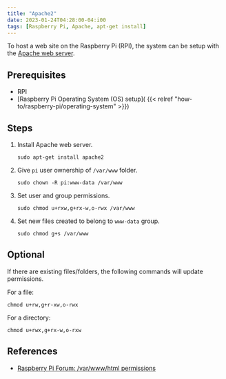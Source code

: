 ```yaml
---
title: "Apache2"
date: 2023-01-24T04:28:00-04:i00
tags: [Raspberry Pi, Apache, apt-get install]
---
```

To host a web site on the Raspberry Pi (RPI), the system can be setup with the [Apache web server](https://httpd.apache.org/).

## Prerequisites

- RPI
- [Raspberry Pi Operating System (OS) setup]( {{< relref "how-to/raspberry-pi/operating-system" >}})

## Steps

1. Install Apache web server.

   ```
   sudo apt-get install apache2
   ```

1. Give `pi` user ownership of `/var/www` folder.

   ```
   sudo chown -R pi:www-data /var/www
   ```

1. Set user and group permissions.

   ```
   sudo chmod u+rxw,g+rx-w,o-rwx /var/www
   ```

1. Set new files created to belong to `www-data` group.

   ```
   sudo chmod g+s /var/www
   ```

## Optional

If there are existing files/folders, the following commands will update permissions.

For a file:

```
chmod u+rw,g+r-xw,o-rwx
```

For a directory:

```
chmod u+rwx,g+rx-w,o-rxw
```

## References

- [Raspberry Pi Forum: /var/www/html permissions](https://forums.raspberrypi.com/viewtopic.php?t=155067)